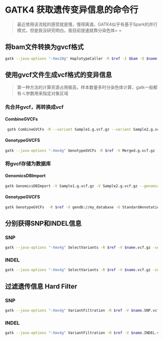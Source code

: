 # GATK4 获取遗传变异信息的命令行

> 最近使用该流程的感受就是慢，慢得离谱。GATK4似乎有基于Spark的并行模式，但是我没研究明白。我目前提速就靠分染色体= =

## 将bam文件转换为gvcf格式

```sh
gatk --java-options "-Xmx20g" HaplotypeCaller -R $ref -I $bam -O $name.g.vcf.gz --emit-ref-confidence GVCF
```

## 使用gvcf文件生成vcf格式的变异信息

> 第一种方法的计算资源占用极高，样本数量多时分染色体计算，gatk一般都有-L参数用来指定对象区域

### 先合并gvcf，再转换成vcf

#### CombineGVCFs

```sh
 gatk CombineGVCFs -R --variant Sample1.g.vcf.gz --variant Sample2.g.vcf.gz -O Merged.g.vcf.gz
```
#### GenotypeGVCFS

```sh
gatk --java-options "-Xmx4g" GenotypeGVCFs -R $ref -V Merged.g.vcf.gz -O Merged.vcf.gz
```
### 将gvcf存储为数据库

#### GenomicsDBImport

```sh
gatk GenomicsDBImport -V Sample1.g.vcf.gz -V Sample2.g.vcf.gz --genomicsdb-workspace-path my_database
```
#### GenotypeGVCFS
```sh
gatk GenotypeGVCFs  -R $ref -V gendb://my_database -G StandardAnnotation -newQual -O Merged.vcf.gz
```
## 分别获得SNP和INDEL信息

### SNP

```sh
gatk --java-options "-Xmx4g" SelectVariants -R $ref -V $name.vcf.gz -select-type SNP -O $name.SNP.vcf.gz
```

### INDEL

```sh
gatk --java-options "-Xmx4g" SelectVariants -R $ref -V $name.vcf.gz -select-type INDEL -O $name.INDEL.vcf.gz
```

## 过滤遗传信息 Hard Filter

### SNP

```sh
gatk --java-options "-Xmx4g" VariantFiltration -R $ref -V $name.SNP.vcf.gz --filter-expression "QD < 2.0 || FS > 60.0 || MQ < 30.0 || MQRankSum < -12.5 || ReadPosRankSum < -8.0" --filter-name "my_snp_filter" -O $name.filter.vcf.gz
```

### INDEL

```sh
gatk --java-options "-Xmx4g" VariantFiltration -R $ref -V $name.INDEL.vcf.gz -O $name.INDEL.filter.vcf.gz --filter-expression "QUAL < 50 || QD < 2.0 || FS > 200.0 || ReadPosRankSum < -20.0 || DP < 15" --filter-name "my_indel_filter"
```
